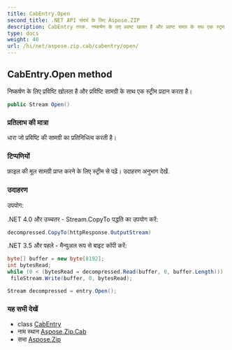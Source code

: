 ```yaml
---
title: CabEntry.Open
second_title: .NET API संदर्भ के लिए Aspose.ZIP
description: CabEntry तरक. नष्कर्षण के लए प्रवष्ट खलत है और प्रवष्ट समग्र के सथ एक स्ट्रम प्रदन करत है
type: docs
weight: 40
url: /hi/net/aspose.zip.cab/cabentry/open/
---
```

## CabEntry.Open method

निष्कर्षण के लिए प्रविष्टि खोलता है और प्रविष्टि सामग्री के साथ एक स्ट्रीम प्रदान करता है।

```csharp
public Stream Open()
```

### प्रतिलाभ की मात्रा

धारा जो प्रविष्टि की सामग्री का प्रतिनिधित्व करती है।

### टिप्पणियों

फ़ाइल की मूल सामग्री प्राप्त करने के लिए स्ट्रीम से पढ़ें। उदाहरण अनुभाग देखें.

### उदाहरण

उपयोग:

.NET 4.0 और उच्चतर - Stream.CopyTo पद्धति का उपयोग करें:

```csharp
decompressed.CopyTo(httpResponse.OutputStream)
```

.NET 3.5 और पहले - मैन्युअल रूप से बाइट कॉपी करें:

```csharp
byte[] buffer = new byte[8192];
int bytesRead;
while (0 < (bytesRead = decompressed.Read(buffer, 0, buffer.Length)))
 fileStream.Write(buffer, 0, bytesRead);
```

```csharp
Stream decompressed = entry.Open();
```

### यह सभी देखें

* class [CabEntry](../)
* नाम स्थान [Aspose.Zip.Cab](../../cabentry/)
* सभा [Aspose.Zip](../../../)


